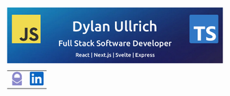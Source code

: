 ![Dylan Ullrich - GitHub Banner](./images/github-banner.png)

<table align="center">
  <tr>
    <td valign="top"><a href="mailto:me@dylanullrich.com" target="_blank" rel="noopener noreferrer"><img height="32" src="./images/protonmail.svg" alt="protonmail logo"></a></td>
    <td valign="top"><a href="https://www.linkedin.com/in/dsullrich/" target="_blank" rel="noopener noreferrer"><img height="32" src="./images/linkedin.svg" alt="linkedin logo"></a></td>
  </tr>
</table>
